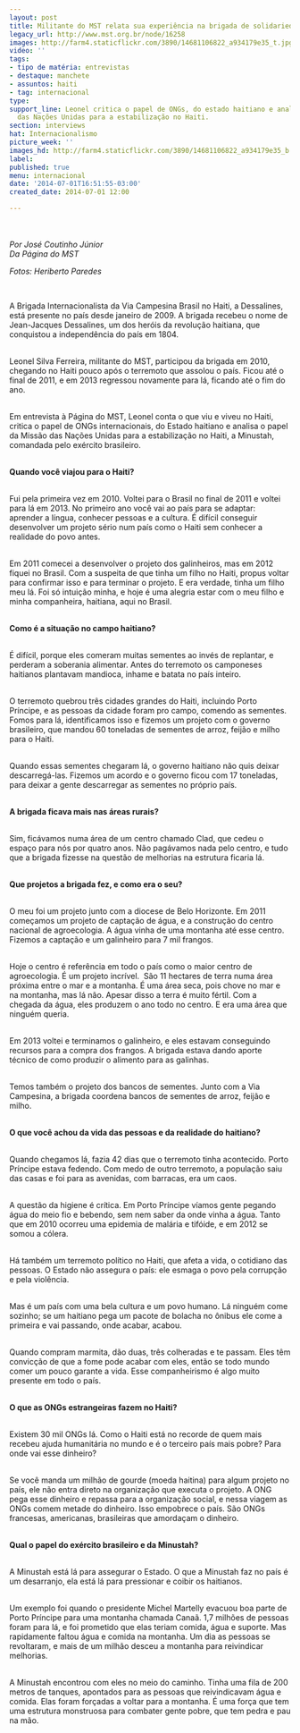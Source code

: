 ```yaml
---
layout: post
title: Militante do MST relata sua experiência na brigada de solidariedade ao Haiti
legacy_url: http://www.mst.org.br/node/16258
images: http://farm4.staticflickr.com/3890/14681106822_a934179e35_t.jpg
video: ''
tags:
- tipo de matéria: entrevistas
- destaque: manchete
- assuntos: haiti
- tag: internacional
type: 
support_line: Leonel critica o papel de ONGs, do estado haitiano e analisa a Missão
  das Nações Unidas para a estabilização no Haiti.
section: interviews
hat: Internacionalismo
picture_week: ''
images_hd: http://farm4.staticflickr.com/3890/14681106822_a934179e35_b.jpg
label: 
published: true
menu: internacional
date: '2014-07-01T16:51:55-03:00'
created_date: 2014-07-01 12:00

---
```

<p><img alt="" src="http://www.mst.org.br/sites/default/files/Heriberto_Paredes-LR-82.jpg" style="margin: 10px;"></p><p><em>Por José Coutinho Júnior<br>Da Página do MST</em></p><p><em>Fotos: Heriberto Paredes</em></p><div>&nbsp;</div><p>A Brigada Internacionalista da Via Campesina Brasil no Haiti, a Dessalines, está presente no país desde janeiro de 2009. A brigada recebeu o nome de Jean-Jacques Dessalines, um dos heróis da revolução haitiana, que conquistou a independência do país em 1804.&nbsp;</p><p><br>Leonel Silva Ferreira, militante do MST, participou da brigada em 2010, chegando no Haiti pouco após o terremoto que assolou o país. Ficou até o final de 2011, e em 2013 regressou novamente para lá, ficando até o fim do ano.</p><p><br>Em entrevista à Página do MST, Leonel conta o que viu e viveu no Haiti, critica o papel de ONGs internacionais, do Estado haitiano e analisa o papel da Missão das Nações Unidas para a estabilização no Haiti, a Minustah, comandada pelo exército brasileiro.</p><p><br><strong>Quando você viajou para o Haiti?</strong></p><p><br>Fui pela primeira vez em 2010. Voltei para o Brasil no final de 2011 e voltei para lá em 2013. No primeiro ano você vai ao país para se adaptar: aprender a língua, conhecer pessoas e a cultura. É difícil conseguir desenvolver um projeto sério num país como o Haiti sem conhecer a realidade do povo antes.</p><p><br>Em 2011 comecei a desenvolver o projeto dos galinheiros, mas em 2012 fiquei no Brasil. Com a suspeita de que tinha um filho no Haiti, propus voltar para confirmar isso e para terminar o projeto. E era verdade, tinha um filho meu lá. Foi só intuição minha, e hoje é uma alegria estar com o meu filho e minha companheira, haitiana, aqui no Brasil.&nbsp;</p><p><br><strong>Como é a situação no campo haitiano?</strong></p><p><br>É difícil, porque eles comeram muitas sementes ao invés de replantar, e perderam a soberania alimentar. Antes do terremoto os camponeses haitianos plantavam mandioca, inhame e batata no país inteiro.&nbsp;</p><p><br>O terremoto quebrou três cidades grandes do Haiti, incluindo Porto Príncipe, e as pessoas da cidade foram pro campo, comendo as sementes. Fomos para lá, identificamos isso e fizemos um projeto com o governo brasileiro, que mandou 60 toneladas de sementes de arroz, feijão e milho para o Haiti.&nbsp;</p><p><br><img alt="" src="http://www.mst.org.br/sites/default/files/A-Heriberto_Paredes-LR-84.jpg" style="margin: 10px; float: right;">Quando essas sementes chegaram lá, o governo haitiano não quis deixar descarregá-las. Fizemos um acordo e o governo ficou com 17 toneladas, para deixar a gente descarregar as sementes no próprio país.</p><p><br><strong>A brigada ficava mais nas áreas rurais?</strong></p><p><br>Sim, ficávamos numa área de um centro chamado Clad, que cedeu o espaço para nós por quatro anos. Não pagávamos nada pelo centro, e tudo que a brigada fizesse na questão de melhorias na estrutura ficaria lá.&nbsp;</p><p><br><strong>Que projetos a brigada fez, e como era o seu?&nbsp;</strong></p><p><br>O meu foi um projeto junto com a diocese de Belo Horizonte. Em 2011 começamos um projeto de captação de água, e a construção do centro nacional de agroecologia. A água vinha de uma montanha até esse centro. Fizemos a captação e um galinheiro para 7 mil frangos.&nbsp;</p><p><br>Hoje o centro é referência em todo o país como o maior centro de agroecologia. É um projeto incrível. &nbsp;São 11 hectares de terra numa área próxima entre o mar e a montanha. É uma área seca, pois chove no mar e na montanha, mas lá não. Apesar disso a terra é muito fértil. Com a chegada da água, eles produzem o ano todo no centro. E era uma área que ninguém queria.</p><p><br>Em 2013 voltei e terminamos o galinheiro, e eles estavam conseguindo recursos para a compra dos frangos. A brigada estava dando aporte técnico de como produzir o alimento para as galinhas.&nbsp;</p><p><br>Temos também o projeto dos bancos de sementes. Junto com a Via Campesina, a brigada coordena bancos de sementes de arroz, feijão e milho.</p><p><br><strong>O que você achou da vida das pessoas e da realidade do haitiano?&nbsp;</strong></p><p><br>Quando chegamos lá, fazia 42 dias que o terremoto tinha acontecido. Porto Príncipe estava fedendo. Com medo de outro terremoto, a população saiu das casas e foi para as avenidas, com barracas, era um caos.</p><p><br>A questão da higiene é crítica. Em Porto Príncipe víamos gente pegando água do meio fio e bebendo, sem nem saber da onde vinha a água. Tanto que em 2010 ocorreu uma epidemia de malária e tifóide, e em 2012 se somou a cólera.</p><p><br>Há também um terremoto político no Haiti, que afeta a vida, o cotidiano das pessoas. O Estado não assegura o país: ele esmaga o povo pela corrupção e pela violência.&nbsp;</p><p><br>Mas é um país com uma bela cultura e um povo humano. Lá ninguém come sozinho; se um haitiano pega um pacote de bolacha no ônibus ele come a primeira e vai passando, onde acabar, acabou.&nbsp;</p><p><br>Quando compram marmita, dão duas, três colheradas e te passam. Eles têm convicção de que a fome pode acabar com eles, então se todo mundo comer um pouco garante a vida. Esse companheirismo é algo muito presente em todo o país.</p><p><br><strong>O que as ONGs estrangeiras fazem no Haiti?</strong></p><p><br>Existem 30 mil ONGs lá. Como o Haiti está no recorde de quem mais recebeu ajuda humanitária no mundo e é o terceiro país mais pobre? Para onde vai esse dinheiro?&nbsp;</p><p><br>Se você manda um milhão de gourde (moeda haitina) para algum projeto no país, ele não entra direto na organização que executa o projeto. A ONG pega esse dinheiro e repassa para a organização social, e nessa viagem as ONGs comem metade do dinheiro. Isso empobrece o país. São ONGs francesas, americanas, brasileiras que amordaçam o dinheiro.&nbsp;</p><p><br><strong>Qual o papel do exército brasileiro e da Minustah?</strong></p><p><br>A Minustah está lá para assegurar o Estado. O que a Minustah faz no país é um desarranjo, ela está lá para pressionar e coibir os haitianos.&nbsp;</p><p><br>Um exemplo foi quando o presidente Michel Martelly evacuou boa parte de Porto Príncipe para uma montanha chamada Canaã. 1,7 milhões de pessoas foram para lá, e foi prometido que elas teriam comida, água e suporte. Mas rapidamente faltou água e comida na montanha. Um dia as pessoas se revoltaram, e mais de um milhão desceu a montanha para reivindicar melhorias.</p><p><br>A Minustah encontrou com eles no meio do caminho. Tinha uma fila de 200 metros de tanques, apontados para as pessoas que reivindicavam água e comida. Elas foram forçadas a voltar para a montanha. É uma força que tem uma estrutura monstruosa para combater gente pobre, que tem pedra e pau na mão.&nbsp;</p><div>&nbsp;</div>
